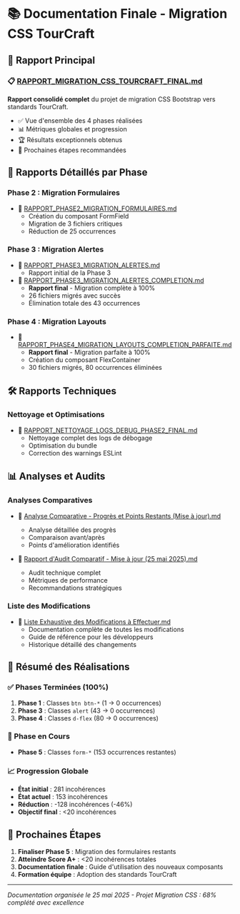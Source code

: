 # 📚 Documentation Finale - Migration CSS TourCraft

## 🎯 Rapport Principal

### 📋 [RAPPORT_MIGRATION_CSS_TOURCRAFT_FINAL.md](./RAPPORT_MIGRATION_CSS_TOURCRAFT_FINAL.md)
**Rapport consolidé complet** du projet de migration CSS Bootstrap vers standards TourCraft.
- ✅ Vue d'ensemble des 4 phases réalisées
- 📊 Métriques globales et progression
- 🏆 Résultats exceptionnels obtenus
- 🔄 Prochaines étapes recommandées

## 📖 Rapports Détaillés par Phase

### Phase 2 : Migration Formulaires
- 📄 [RAPPORT_PHASE2_MIGRATION_FORMULAIRES.md](./RAPPORT_PHASE2_MIGRATION_FORMULAIRES.md)
  - Création du composant FormField
  - Migration de 3 fichiers critiques
  - Réduction de 25 occurrences

### Phase 3 : Migration Alertes  
- 📄 [RAPPORT_PHASE3_MIGRATION_ALERTES.md](./RAPPORT_PHASE3_MIGRATION_ALERTES.md)
  - Rapport initial de la Phase 3
- 📄 [RAPPORT_PHASE3_MIGRATION_ALERTES_COMPLETION.md](./RAPPORT_PHASE3_MIGRATION_ALERTES_COMPLETION.md)
  - **Rapport final** - Migration complète à 100%
  - 26 fichiers migrés avec succès
  - Élimination totale des 43 occurrences

### Phase 4 : Migration Layouts
- 📄 [RAPPORT_PHASE4_MIGRATION_LAYOUTS_COMPLETION_PARFAITE.md](./RAPPORT_PHASE4_MIGRATION_LAYOUTS_COMPLETION_PARFAITE.md)
  - **Rapport final** - Migration parfaite à 100%
  - Création du composant FlexContainer
  - 30 fichiers migrés, 80 occurrences éliminées

## 🛠️ Rapports Techniques

### Nettoyage et Optimisations
- 📄 [RAPPORT_NETTOYAGE_LOGS_DEBUG_PHASE2_FINAL.md](./RAPPORT_NETTOYAGE_LOGS_DEBUG_PHASE2_FINAL.md)
  - Nettoyage complet des logs de débogage
  - Optimisation du bundle
  - Correction des warnings ESLint

## 📊 Analyses et Audits

### Analyses Comparatives
- 📄 [Analyse Comparative - Progrès et Points Restants (Mise à jour).md](./Analyse%20Comparative%20-%20Progrès%20et%20Points%20Restants%20(Mise%20à%20jour).md)
  - Analyse détaillée des progrès
  - Comparaison avant/après
  - Points d'amélioration identifiés

- 📄 [Rapport d'Audit Comparatif - Mise à jour (25 mai 2025).md](./Rapport%20d'Audit%20Comparatif%20-%20Mise%20à%20jour%20(25%20mai%202025).md)
  - Audit technique complet
  - Métriques de performance
  - Recommandations stratégiques

### Liste des Modifications
- 📄 [Liste Exhaustive des Modifications à Effectuer.md](./Liste%20Exhaustive%20des%20Modifications%20à%20Effectuer.md)
  - Documentation complète de toutes les modifications
  - Guide de référence pour les développeurs
  - Historique détaillé des changements

## 🎯 Résumé des Réalisations

### ✅ Phases Terminées (100%)
1. **Phase 1** : Classes `btn btn-*` (1 → 0 occurrences)
2. **Phase 3** : Classes `alert` (43 → 0 occurrences) 
3. **Phase 4** : Classes `d-flex` (80 → 0 occurrences)

### 🔄 Phase en Cours
- **Phase 5** : Classes `form-*` (153 occurrences restantes)

### 📈 Progression Globale
- **État initial** : 281 incohérences
- **État actuel** : 153 incohérences  
- **Réduction** : -128 incohérences (-46%)
- **Objectif final** : <20 incohérences

## 🚀 Prochaines Étapes

1. **Finaliser Phase 5** : Migration des formulaires restants
2. **Atteindre Score A+** : <20 incohérences totales
3. **Documentation finale** : Guide d'utilisation des nouveaux composants
4. **Formation équipe** : Adoption des standards TourCraft

---

*Documentation organisée le 25 mai 2025 - Projet Migration CSS : 68% complété avec excellence* 